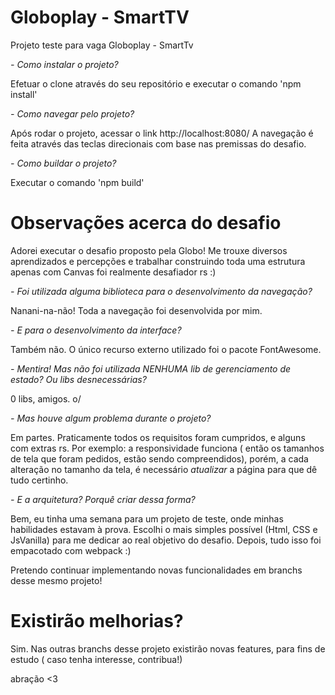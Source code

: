 # Globoplay - SmartTV
Projeto teste para vaga Globoplay - SmartTv


*- Como instalar o projeto?*


Efetuar o clone através do seu repositório e executar o comando 'npm install'




*- Como navegar pelo projeto?*


Após rodar o projeto, acessar o link http://localhost:8080/
A navegação é feita através das teclas direcionais com base nas premissas do desafio.


*- Como buildar o projeto?*


Executar o comando 'npm build'

# Observações acerca do desafio 

Adorei executar o desafio proposto pela Globo! Me trouxe diversos aprendizados e percepções e trabalhar construindo toda uma estrutura apenas com Canvas foi realmente desafiador rs :)

*- Foi utilizada alguma biblioteca para o desenvolvimento da navegação?*

Nanani-na-não! Toda a navegação foi desenvolvida por mim.

*- E para o desenvolvimento da interface?*

Também não. O único recurso externo utilizado foi o pacote FontAwesome.

*- Mentira! Mas não foi utilizada NENHUMA lib de gerenciamento de estado? Ou libs desnecessárias?*

0 libs, amigos. o/

*- Mas houve algum problema durante o projeto?*

Em partes. Praticamente todos os requisitos foram cumpridos, e alguns com extras rs.
Por exemplo: a responsividade funciona ( então os tamanhos de tela que foram pedidos, estão sendo compreendidos), porém, a cada alteração no tamanho da tela, é necessário *atualizar* a página para que dê tudo certinho.

*- E a arquitetura? Porquê criar dessa forma?*

Bem, eu tinha uma semana para um projeto de teste, onde minhas habilidades estavam à prova. Escolhi o mais simples possível (Html, CSS e JsVanilla) para me dedicar ao real objetivo do desafio. Depois, tudo isso foi empacotado com webpack :)


Pretendo continuar implementando novas funcionalidades em branchs desse mesmo projeto!

# Existirão melhorias?

Sim. Nas outras branchs desse projeto existirão novas features, para fins de estudo ( caso tenha interesse, contribua!)

abração <3

